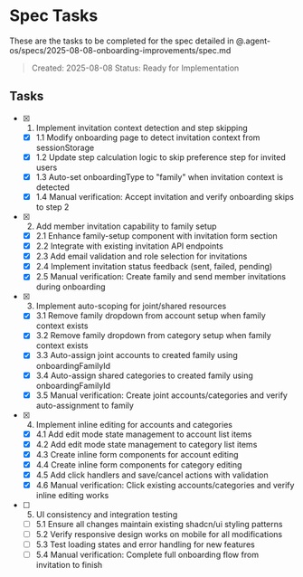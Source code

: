 # Spec Tasks

These are the tasks to be completed for the spec detailed in @.agent-os/specs/2025-08-08-onboarding-improvements/spec.md

> Created: 2025-08-08
> Status: Ready for Implementation

## Tasks

- [x] 1. Implement invitation context detection and step skipping
  - [x] 1.1 Modify onboarding page to detect invitation context from sessionStorage
  - [x] 1.2 Update step calculation logic to skip preference step for invited users
  - [x] 1.3 Auto-set onboardingType to "family" when invitation context is detected
  - [x] 1.4 Manual verification: Accept invitation and verify onboarding skips to step 2

- [x] 2. Add member invitation capability to family setup
  - [x] 2.1 Enhance family-setup component with invitation form section
  - [x] 2.2 Integrate with existing invitation API endpoints
  - [x] 2.3 Add email validation and role selection for invitations
  - [x] 2.4 Implement invitation status feedback (sent, failed, pending)
  - [x] 2.5 Manual verification: Create family and send member invitations during onboarding

- [x] 3. Implement auto-scoping for joint/shared resources
  - [x] 3.1 Remove family dropdown from account setup when family context exists
  - [x] 3.2 Remove family dropdown from category setup when family context exists
  - [x] 3.3 Auto-assign joint accounts to created family using onboardingFamilyId
  - [x] 3.4 Auto-assign shared categories to created family using onboardingFamilyId
  - [x] 3.5 Manual verification: Create joint accounts/categories and verify auto-assignment to family

- [x] 4. Implement inline editing for accounts and categories
  - [x] 4.1 Add edit mode state management to account list items
  - [x] 4.2 Add edit mode state management to category list items
  - [x] 4.3 Create inline form components for account editing
  - [x] 4.4 Create inline form components for category editing
  - [x] 4.5 Add click handlers and save/cancel actions with validation
  - [x] 4.6 Manual verification: Click existing accounts/categories and verify inline editing works

- [ ] 5. UI consistency and integration testing
  - [ ] 5.1 Ensure all changes maintain existing shadcn/ui styling patterns
  - [ ] 5.2 Verify responsive design works on mobile for all modifications
  - [ ] 5.3 Test loading states and error handling for new features
  - [ ] 5.4 Manual verification: Complete full onboarding flow from invitation to finish
